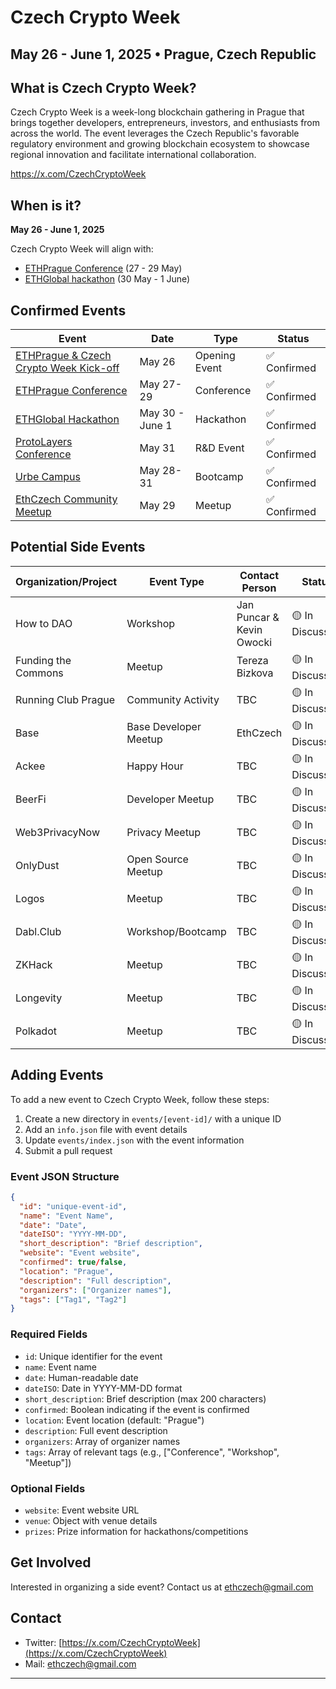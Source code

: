 # Czech Crypto Week
## May 26 - June 1, 2025 • Prague, Czech Republic

## What is Czech Crypto Week?
Czech Crypto Week is a week-long blockchain gathering in Prague that brings together developers, entrepreneurs, investors, and enthusiasts from across the world. The event leverages the Czech Republic's favorable regulatory environment and growing blockchain ecosystem to showcase regional innovation and facilitate international collaboration.

https://x.com/CzechCryptoWeek

## When is it?
**May 26 - June 1, 2025**

Czech Crypto Week will align with:
* [ETHPrague Conference](https://ethprague.com/) (27 - 29 May)
* [ETHGlobal hackathon](https://ethglobal.com/events/prague) (30 May - 1 June)

## Confirmed Events

| Event | Date | Type | Status |
|-------|------|------|---------|
| [ETHPrague & Czech Crypto Week Kick-off](/events/kickoff2025) | May 26 | Opening Event | ✅ Confirmed |
| [ETHPrague Conference](/events/ethprague2025) | May 27-29 | Conference | ✅ Confirmed |
| [ETHGlobal Hackathon](/events/ethglobal) | May 30 - June 1 | Hackathon | ✅ Confirmed |
| [ProtoLayers Conference](/events/protolayers) | May 31 | R&D Event | ✅ Confirmed |
| [Urbe Campus](/events/urbecampus) | May 28-31 | Bootcamp | ✅ Confirmed |
| [EthCzech Community Meetup](/events/meetup) | May 29 | Meetup | ✅ Confirmed |

## Potential Side Events

| Organization/Project | Event Type | Contact Person | Status |
|----------------------|------------|----------------|---------|
| How to DAO | Workshop | Jan Puncar & Kevin Owocki | 🟡 In Discussion |
| Funding the Commons | Meetup | Tereza Bizkova | 🟡 In Discussion |
| Running Club Prague | Community Activity | TBC | 🟡 In Discussion |
| Base | Base Developer Meetup | EthCzech | 🟡 In Discussion |
| Ackee | Happy Hour | TBC | 🟡 In Discussion |
| BeerFi | Developer Meetup | TBC | 🟡 In Discussion |
| Web3PrivacyNow | Privacy Meetup | TBC | 🟡 In Discussion |
| OnlyDust | Open Source Meetup | TBC | 🟡 In Discussion |
| Logos | Meetup | TBC | 🟡 In Discussion |
| Dabl.Club | Workshop/Bootcamp | TBC | 🟡 In Discussion |
| ZKHack | Meetup | TBC | 🟡 In Discussion |
| Longevity | Meetup | TBC | 🟡 In Discussion |
| Polkadot | Meetup | TBC | 🟡 In Discussion |

## Adding Events

To add a new event to Czech Crypto Week, follow these steps:

1. Create a new directory in `events/[event-id]/` with a unique ID
2. Add an `info.json` file with event details
3. Update `events/index.json` with the event information
4. Submit a pull request

### Event JSON Structure

```json
{
  "id": "unique-event-id",
  "name": "Event Name",
  "date": "Date",
  "dateISO": "YYYY-MM-DD",
  "short_description": "Brief description",
  "website": "Event website",
  "confirmed": true/false,
  "location": "Prague",
  "description": "Full description",
  "organizers": ["Organizer names"],
  "tags": ["Tag1", "Tag2"]
}
```

### Required Fields
- `id`: Unique identifier for the event
- `name`: Event name
- `date`: Human-readable date
- `dateISO`: Date in YYYY-MM-DD format
- `short_description`: Brief description (max 200 characters)
- `confirmed`: Boolean indicating if the event is confirmed
- `location`: Event location (default: "Prague")
- `description`: Full event description
- `organizers`: Array of organizer names
- `tags`: Array of relevant tags (e.g., ["Conference", "Workshop", "Meetup"])

### Optional Fields
- `website`: Event website URL
- `venue`: Object with venue details
- `prizes`: Prize information for hackathons/competitions

## Get Involved
Interested in organizing a side event? Contact us at ethczech@gmail.com

## Contact
* Twitter: [https://x.com/CzechCryptoWeek](https://x.com/CzechCryptoWeek)
* Mail: ethczech@gmail.com

---

